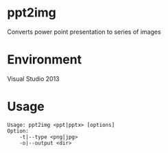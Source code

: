 # ppt2img
Converts power point presentation to series of images

# Environment
Visual Studio 2013

# Usage
    Usage: ppt2img <ppt|pptx> [options]
    Option:
        -t|--type <png|jpg>
        -o|--output <dir>
